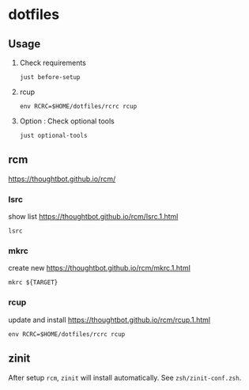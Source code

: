 # dotfiles

## Usage

1. Check requirements

    ```console
    just before-setup
    ```

1. rcup

    ```console
    env RCRC=$HOME/dotfiles/rcrc rcup
    ```

1. Option : Check optional tools

    ```
    just optional-tools
    ```

## rcm

<https://thoughtbot.github.io/rcm/>

### lsrc

show list
<https://thoughtbot.github.io/rcm/lsrc.1.html>

```console
lsrc
```

### mkrc

create new
<https://thoughtbot.github.io/rcm/mkrc.1.html>

```console
mkrc ${TARGET}
```

### rcup

update and install
<https://thoughtbot.github.io/rcm/rcup.1.html>
```console
env RCRC=$HOME/dotfiles/rcrc rcup
```

## zinit

After setup `rcm`, `zinit` will install automatically. See `zsh/zinit-conf.zsh`.
